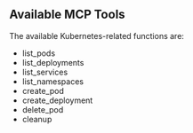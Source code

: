## Available MCP Tools


The available Kubernetes-related functions are:

- list_pods
- list_deployments
- list_services
- list_namespaces
- create_pod
- create_deployment
- delete_pod
- cleanup
